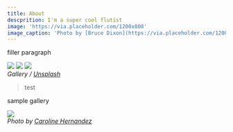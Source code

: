 ```yaml
---
title: About
descprition: I'm a super cool flutist
image: 'https://via.placeholder.com/1200x800'
image_caption: 'Photo by [Bruce Dixon](https://via.placeholder.com/1200x800) on [Unsplash](https://via.placeholder.com/1200x800)'
---
```


filler paragraph

<div class="gallery-box">
  <div class="gallery">
    <img src="https://via.placeholder.com/1200x800" loading="lazy">
    <img src="https://via.placeholder.com/1200x800" loading="lazy">
    <img src="https://via.placeholder.com/1200x800" loading="lazy">
  </div>
  <em>Gallery / <a href="https://via.placeholder.com/1200x800" target="_blank">Unsplash</a></em>
</div>

>test

sample gallery 
<div class="gallery-box">
  <div class="gallery">
    <img src="https://via.placeholder.com/1200x800" loading="lazy">
  </div>
  <em>Photo by <a href="https://via.placeholder.com/1200x800" target="_blank">Caroline Hernandez</a></em>
</div>
